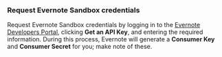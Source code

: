 ### Request Evernote Sandbox credentials

Request Evernote Sandbox credentials by logging in to the [Evernote Developers Portal](http://dev.evernote.com), clicking **Get an API Key**, and entering the required information. During this process, Evernote will generate a **Consumer Key** and **Consumer Secret** for you; make note of these.

